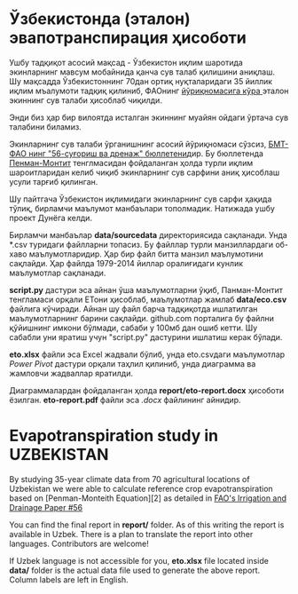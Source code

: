 # Ўзбекистонда (эталон) эвапотранспирация ҳисоботи

Ушбу тадқиқот асосий мақсад - Ўзбекистон иқлим шаротида экинларнинг мавсум 
мобайнида қанча сув талаб қилишини аниқлаш. Шу мақсадда Ўзбекистоннинг 70дан 
ортиқ нуқталаридаги 35 йиллик иқлим мъалумоти тадқиқ қилиниб, ФАОнинг 
[ йўриқномасига кўра ][1] эталон экиннинг сув талаби ҳисоблаб чиқилди. 

Энди биз ҳар бир вилоятда исталган экиннинг муайян ойдаги ўртача сув талабини 
биламиз.

Экинларнинг сув талаби ўрганишнинг асосий йўриқномаси сўзсиз, 
[БМТ-ФАО нинг "56-суғориш ва дренаж" бюллетени][1]дир. Бу бюллетенда 
[Пенман-Монтит][3] тенглмасидан фойдаланган ҳолда турли иқлим шароитларидан 
келиб чиқиб экинларнинг сув сарфини аниқ ҳисоблаш усули тарғиб қилинган. 

Шу пайтгача Ўзбекистон иқлимидаги экинларнинг сув сарфи ҳақида тўлиқ,
бирламчи маълумот манбаълари тополмадик. Натижада ушбу проект Дунёга келди.

Бирламчи манбаълар **data/sourcedata** директориясида сақланади. Унда *.csv 
туридаги файлларни топасиз. Бу файллар турли манзиллардаги об-хаво 
маълумотларидир. Ҳар бир файл битта манзил маълумотини сақлайди. Ҳар файлда 
1979-2014 йиллар оралиғидаги кунлик маълумотлар сақланади.

**script.py** дастури эса айнан ўша маълумотларни ўқиб, Панман-Монтит
тенгламаси орқали EToни ҳисоблаб, маълумотлар жамлаб **data/eco.csv** файлига
кўчиради. Айнан шу файл барча тадқиқотда ишлатилган маълумотларнинг барини
сақлайди. github.com порталига бу файлни қўйишнинг имкони бўлмади, сабаби 
у 100мб дан ошиб кетти. Шу сабабли уни яратиш учун "script.py" дастурини
ишлатиш керак бўлади.

**eto.xlsx** файли эса Excel жадвали бўлиб, унда eto.csvдаги маълумотлар
*Power Pivot* дастури орқали таҳлил қилиниб, унда диаграмма ва жамловчи жадваллар
яратилди.

Диаграммалардан фойдаланган ҳолда **report/eto-report.docx** ҳисоботи ёзилган.
**eto-report.pdf** файли эса *.docx* файлининг айнидир.

# Evapotranspiration study in UZBEKISTAN

By studying 35-year climate data from 70 agricultural locations of Uzbekistan
we were able to calculate reference crop evapotranspiration based on 
[Penman-Monteith Equation][2] as detailed in 
[FAO's Irrigation and Drainage Paper #56][1]

You can find the final report in **report/** folder. As of this writing the report
is available in Uzbek. There is a plan to translate the report into other
languages. Contributors are welcome!

If Uzbek language is not accessible for you, **eto.xlsx** file located inside
**data/** folder is the actual data file used to generate the above report.
Column labels are left in English.

[1]: http://www.fao.org/3/x0490e/x0490e00.htm
[3]: http://www.fao.org/3/x0490e/x0490e06.htm
